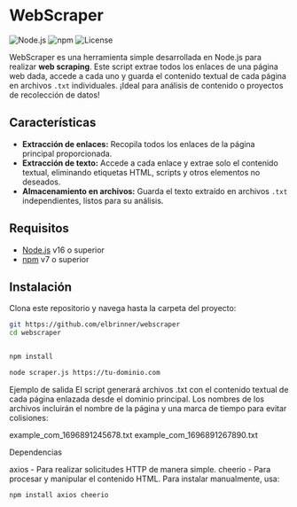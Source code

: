 # WebScraper

![Node.js](https://img.shields.io/badge/Node.js-v16.x-green) 
![npm](https://img.shields.io/badge/npm-v7.x-blue)
![License](https://img.shields.io/badge/license-MIT-yellow)

WebScraper es una herramienta simple desarrollada en Node.js para realizar **web scraping**. Este script extrae todos los enlaces de una página web dada, accede a cada uno y guarda el contenido textual de cada página en archivos `.txt` individuales. ¡Ideal para análisis de contenido o proyectos de recolección de datos!

## Características
- **Extracción de enlaces:** Recopila todos los enlaces de la página principal proporcionada.
- **Extracción de texto:** Accede a cada enlace y extrae solo el contenido textual, eliminando etiquetas HTML, scripts y otros elementos no deseados.
- **Almacenamiento en archivos:** Guarda el texto extraído en archivos `.txt` independientes, listos para su análisis.

## Requisitos

- [Node.js](https://nodejs.org/) v16 o superior
- [npm](https://www.npmjs.com/) v7 o superior

## Instalación

Clona este repositorio y navega hasta la carpeta del proyecto:
```bash
git https://github.com/elbrinner/webscraper
cd webscraper


npm install

node scraper.js https://tu-dominio.com


```



Ejemplo de salida
El script generará archivos .txt con el contenido textual de cada página enlazada desde el dominio principal. Los nombres de los archivos incluirán el nombre de la página y una marca de tiempo para evitar colisiones:


example_com_1696891245678.txt
example_com_1696891267890.txt

Dependencias

axios - Para realizar solicitudes HTTP de manera simple.
cheerio - Para procesar y manipular el contenido HTML.
Para instalar manualmente, usa:

```bash
npm install axios cheerio
```